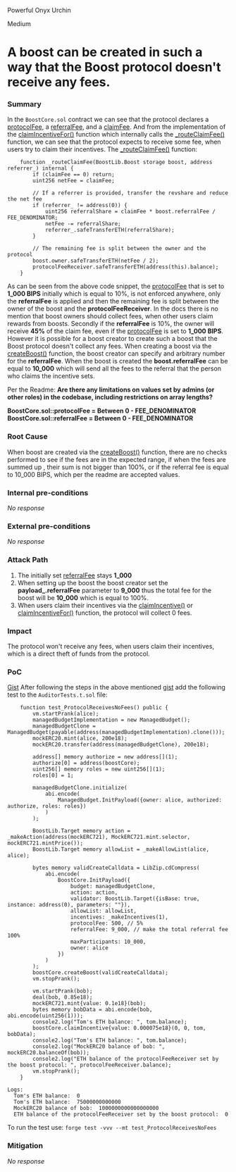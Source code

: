 Powerful Onyx Urchin

Medium

# A boost can be created in such a way that the Boost protocol doesn't receive any fees.

### Summary

In the ``BoostCore.sol`` contract we can see that the protocol declares a [protocolFee](https://github.com/sherlock-audit/2024-06-boost-aa-wallet/blob/main/boost-protocol/packages/evm/contracts/BoostCore.sol#L67), a [referralFee](https://github.com/sherlock-audit/2024-06-boost-aa-wallet/blob/main/boost-protocol/packages/evm/contracts/BoostCore.sol#L70), and a [claimFee](https://github.com/sherlock-audit/2024-06-boost-aa-wallet/blob/main/boost-protocol/packages/evm/contracts/BoostCore.sol#L64). And from the implementation of the [claimIncentiveFor()](https://github.com/sherlock-audit/2024-06-boost-aa-wallet/blob/main/boost-protocol/packages/evm/contracts/BoostCore.sol#L164-L180) function which internally calls the [_routeClaimFee()](https://github.com/sherlock-audit/2024-06-boost-aa-wallet/blob/main/boost-protocol/packages/evm/contracts/BoostCore.sol#L305-L314) function, we can see that the protocol expects to receive some fee, when users try to claim their incentives. The [_routeClaimFee()](https://github.com/sherlock-audit/2024-06-boost-aa-wallet/blob/main/boost-protocol/packages/evm/contracts/BoostCore.sol#L305-L314) function:
```solidity
    function _routeClaimFee(BoostLib.Boost storage boost, address referrer_) internal {
        if (claimFee == 0) return;
        uint256 netFee = claimFee;

        // If a referrer is provided, transfer the revshare and reduce the net fee
        if (referrer_ != address(0)) {
            uint256 referralShare = claimFee * boost.referralFee / FEE_DENOMINATOR;
            netFee -= referralShare;
            referrer_.safeTransferETH(referralShare);
        }

        // The remaining fee is split between the owner and the protocol
        boost.owner.safeTransferETH(netFee / 2);
        protocolFeeReceiver.safeTransferETH(address(this).balance);
    }
```
As can be seen from the above code snippet, the [protocolFee](https://github.com/sherlock-audit/2024-06-boost-aa-wallet/blob/main/boost-protocol/packages/evm/contracts/BoostCore.sol#L67) that is set to **1_000 BIPS** initially which is equal to 10%, is not enforced anywhere, only the **referralFee** is applied and then the remaining fee is split between the owner of the boost and the **protocolFeeReceiver**. In the docs there is no mention that boost owners should collect fees, when other users claim rewards from boosts. Secondly if the **referralFee** is 10%, the owner will receive **45%** of the claim fee, even if the [protocolFee](https://github.com/sherlock-audit/2024-06-boost-aa-wallet/blob/main/boost-protocol/packages/evm/contracts/BoostCore.sol#L67) is set to **1_000 BIPS**.  However it is possible for a boost creator to create such a boost that the Boost protocol doesn't collect any fees. When creating a boost via the [createBoost()](https://github.com/sherlock-audit/2024-06-boost-aa-wallet/blob/main/boost-protocol/packages/evm/contracts/BoostCore.sol#L106-L144) function, the boost creator can specify and arbitrary number for the **referralFee**. When the boost is created the **boost.referralFee** can be equal to **10_000** which will send all the fees to the referral that the person who claims the incentive sets. 

Per the Readme: 
**Are there any limitations on values set by admins (or other roles) in the codebase, including restrictions on array lengths?**

**BoostCore.sol::protocolFee = Between 0 - FEE_DENOMINATOR**
**BoostCore.sol::referralFee = Between 0 - FEE_DENOMINATOR**

### Root Cause
When boost are created via the [createBoost()](https://github.com/sherlock-audit/2024-06-boost-aa-wallet/blob/main/boost-protocol/packages/evm/contracts/BoostCore.sol#L106-L144) function, there are no checks performed to see if the fees are in the expected range, if when the fees are summed up , their sum is not bigger than 100%, or if the referral fee is equal to 10_000 BIPS, which per the readme are accepted values. 

### Internal pre-conditions

_No response_

### External pre-conditions

_No response_

### Attack Path
1. The initially set [referralFee](https://github.com/sherlock-audit/2024-06-boost-aa-wallet/blob/main/boost-protocol/packages/evm/contracts/BoostCore.sol#L70) stays **1_000** 
2. When setting up the boost the boost creator set the **payload_.referralFee** parameter to **9_000** thus the total fee for the boost will be **10_000** which is equal to 100%.
3. When users claim their incentives via the [claimIncentive()](https://github.com/sherlock-audit/2024-06-boost-aa-wallet/blob/main/boost-protocol/packages/evm/contracts/BoostCore.sol#L151-L156) or [claimIncentiveFor()](https://github.com/sherlock-audit/2024-06-boost-aa-wallet/blob/main/boost-protocol/packages/evm/contracts/BoostCore.sol#L164-L180) function, the protocol will collect 0 fees. 
### Impact
The protocol won't receive any fees, when users claim their incentives, which is a direct theft of funds from the protocol. 
### PoC

[Gist](https://gist.github.com/AtanasDimulski/f348a8aae7e5cc509d4cbb952cd5ea47)
After following the steps in the above mentioned [gist](https://gist.github.com/AtanasDimulski/f348a8aae7e5cc509d4cbb952cd5ea47) add the following test to the ``AuditorTests.t.sol`` file:

```solidity
    function test_ProtocolReceivesNoFees() public {
        vm.startPrank(alice);
        managedBudgetImplementation = new ManagedBudget();
        managedBudgetClone = ManagedBudget(payable(address(managedBudgetImplementation).clone()));
        mockERC20.mint(alice, 200e18);
        mockERC20.transfer(address(managedBudgetClone), 200e18);

        address[] memory authorize = new address[](1);
        authorize[0] = address(boostCore);
        uint256[] memory roles = new uint256[](1);
        roles[0] = 1;

        managedBudgetClone.initialize(
            abi.encode(
                ManagedBudget.InitPayload({owner: alice, authorized: authorize, roles: roles})
            )
        );

        BoostLib.Target memory action = _makeAction(address(mockERC721), MockERC721.mint.selector, mockERC721.mintPrice());
        BoostLib.Target memory allowList = _makeAllowList(alice, alice);

        bytes memory validCreateCalldata = LibZip.cdCompress(
            abi.encode(
                BoostCore.InitPayload({
                    budget: managedBudgetClone,
                    action: action,
                    validator: BoostLib.Target({isBase: true, instance: address(0), parameters: ""}),
                    allowList: allowList,
                    incentives: _makeIncentives(1),
                    protocolFee: 500, // 5%
                    referralFee: 9_000, // make the total referral fee 100%
                    maxParticipants: 10_000,
                    owner: alice
                })
            )
        );
        boostCore.createBoost(validCreateCalldata);   
        vm.stopPrank();

        vm.startPrank(bob);
        deal(bob, 0.85e18);
        mockERC721.mint{value: 0.1e18}(bob);
        bytes memory bobData = abi.encode(bob, abi.encode(uint256(1)));
        console2.log("Tom's ETH balance: ", tom.balance);
        boostCore.claimIncentive{value: 0.000075e18}(0, 0, tom, bobData);
        console2.log("Tom's ETH balance: ", tom.balance);
        console2.log("MockERC20 balance of bob: ", mockERC20.balanceOf(bob));
        console2.log("ETH balance of the protocolFeeReceiver set by the boost protocol: ", protocolFeeReceiver.balance);
        vm.stopPrank();
    }
```

```solidity
Logs:
  Tom's ETH balance:  0
  Tom's ETH balance:  75000000000000
  MockERC20 balance of bob:  1000000000000000000
  ETH balance of the protocolFeeReceiver set by the boost protocol:  0
```

To run the test use: ``forge test -vvv --mt test_ProtocolReceivesNoFees``

### Mitigation

_No response_